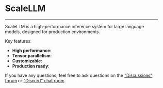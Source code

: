 # ScaleLLM

---
ScaleLLM is a high-performance inference system for large language models, designed for production environments.

Key features:

- **High performance**:
- **Tensor parallelism**:
- **Customizable**:
- **Production ready**:


If you have any questions, feel free to ask questions on the ["Discussions" forum](https://github.com/vectorch-ai/ScaleLLM/discussions) or ["Discord" chat room](https://discord.gg/csyXycWU).
